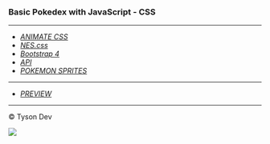 ###  Basic Pokedex with JavaScript - CSS

------------
* [*ANIMATE CSS*](https://animate.style/)
* [*NES.css*](https://nostalgic-css.github.io/NES.css/)
* [*Bootstrap 4*](https://getbootstrap.com/)
* [*API*](https://pokeapi.co/)
* [*POKEMON SPRITES*](https://pokemondb.net/sprites/ "POKEMON SPRITES")

------------
* [*PREVIEW*](https://tyson-core.github.io/pokedex-basic-jsvanilla/)
------------


&copy; Tyson Dev

![](https://i.pinimg.com/originals/4a/d3/b5/4ad3b567236d7d59e2f31e6633cfcdc7.gif)
